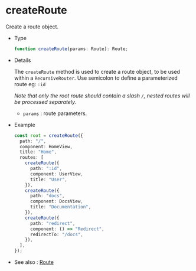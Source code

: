 # createRoute

Create a route object.

- Type

  ```ts
  function createRoute(params: Route): Route;
  ```

- Details

  The `createRoute` method is used to create a route object, to be used within a `RecursiveRouter`.
  Use semicolon to define a parameterized route eg: `:id`

  _Note that only the root route should contain a slash `/`, nested routes will be processed separately._

  - `params` : route parameters.

- Example

  ```ts
  const root = createRoute({
    path: "/",
    component: HomeView,
    title: "Home",
    routes: [
      createRoute({
        path: ":id",
        component: UserView,
        title: "User",
      }),
      createRoute({
        path: "docs",
        component: DocsView,
        title: "Documentation",
      }),
      createRoute({
        path: "redirect",
        component: () => "Redirect",
        redirectTo: "/docs",
      }),
    ],
  });
  ```

- See also :
  [Route](/recursive-docs/core/Route)
